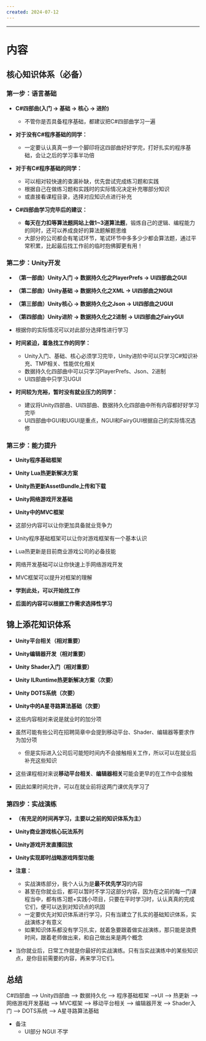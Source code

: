 ```yaml
---
created: 2024-07-12
---
```

---
# 内容
## **核心知识体系（必备）**
### **第一步：语言基础**

- **C#四部曲(入门 -> 基础 -> 核心 -> 进阶)**
	- 不管你是否具备程序基础，都建议把C#四部曲学习一遍

- **对于没有C#程序基础的同学：**
	- 一定要认认真真一步一个脚印将这四部曲好好学完，打好扎实的程序基础，会让之后的学习事半功倍

- **对于有C#程序基础的同学：**
	- 可以相对较快速的查漏补缺，优先尝试完成练习题和实践
	- 根据自己在做练习题和实践时的实际情况决定补充哪部分知识
	- 或直接看课程目录，选择对应知识点进行补充

- **C#四部曲学习完毕后的建议：**
	- **每天在力扣等算法题网站上做1~3道算法题**，锻炼自己的逻辑、编程能力的同时，还可以养成良好的算法题解题思维
	- 大部分的公司都会有笔试环节，笔试环节中多多少少都会算法题，通过平常积累，比起最后找工作前的临时抱佛脚更有用！
### **第二步：Unity开发**

- **（第一部曲）Unity入门 -> 数据持久化之PlayerPrefs -> UI四部曲之GUI**
- **（第二部曲）Unity基础 -> 数据持久化之XML -> UI四部曲之NGUI**
- **（第三部曲）Unity核心 -> 数据持久化之Json -> UI四部曲之UGUI**
- **（第四部曲）Unity进阶 -> 数据持久化之2进制 -> UI四部曲之FairyGUI**
- 根据你的实际情况可以对此部分选择性进行学习

- **时间紧迫，着急找工作的同学：**
	- Unity入门、基础、核心必须学习完毕，Unity进阶中可以只学习C#知识补充、TMP相关、性能优化相关
	- 数据持久化四部曲中可以只学习PlayerPrefs、Json、2进制
	- UI四部曲中只学习UGUI

- **时间较为充裕，暂时没有就业压力的同学：**
	- 建议将Unity四部曲、UI四部曲、数据持久化四部曲中所有内容都好好学习完毕
	- UI四部曲中GUI和UGUI是重点，NGUI和FairyGUI根据自己的实际情况选修
### **第三步：能力提升**

- **Unity程序基础框架**
- **Unity Lua热更新解决方案**
- **Unity热更新AssetBundle上传和下载**
- **Unity网络游戏开发基础**
- **Unity中的MVC框架**

- 这部分内容可以让你更加具备就业竞争力
- Unity程序基础框架可以让你对游戏框架有一个基本认识
- Lua热更新是目前商业游戏公司的必备技能
- 网络开发基础可以让你快速上手网络游戏开发
- MVC框架可以提升对框架的理解
- **学到此处，可以开始找工作**
- **后面的内容可以根据工作需求选择性学习**
## **锦上添花知识体系**

- **Unity平台相关（相对重要）**
- **Unity编辑器开发（相对重要）**
- **Unity Shader入门（相对重要）**
- **Unity ILRuntime热更新解决方案（次要）**
- **Unity DOTS系统（次要）**
- **Unity中的A星寻路算法基础（次要）**

- 这些内容相对来说是就业时的加分项
- 虽然可能有些公司在招聘简章中会提到移动平台、Shader、编辑器等要求作为加分项
	- 但是实际进入公司后可能短时间内不会接触相关工作，所以可以在就业后补充这些知识
- 这些课程相对来说**移动平台相关**、**编辑器相关**可能会更早的在工作中会接触
- 因此如果时间允许，可以在就业前将这两门课优先学习了
### **第四步：实战演练**

- **（有充足的时间再学习，主要以之前的知识体系为主）**

- **Unity商业游戏核心玩法系列**
- **Unity游戏开发直播回放**
- **Unity实现即时战略游戏阵型功能**

- **注意：**
	- 实战演练部分，我个人认为是**最不优先学习**的内容
	- 甚至在你就业后，都可以暂时不学习这部分内容，因为在之前的每一门课程当中，都有练习题+实践小项目，只要在平时学习时，认认真真的完成它们，便可以达到对知识点的巩固
	- 一定要优先对知识体系进行学习，只有当建立了扎实的基础知识体系，实战演练才有意义
	- 如果知识体系都没有学习扎实，就着急要跟着做实战演练，那只能是浪费时间，跟着老师做出来，和自己做出来是两个概念
- 当你就业后，日常工作就是你最好的实战演练。只有当实战演练中的某些知识点，是你目前需要的内容，再来学习它们。

## 总结

C#四部曲 ——> Unity四部曲 ——> 数据持久化 ——> 程序基础框架 ——>UI ——> 热更新
——> 网络游戏开发基础 ——> MVC框架 ——> 移动平台相关 ——> 编辑器开发 ——> Shader入门 ——> DOTS系统 ——> A星寻路算法基础

- 备注
	- UI部分 NGUI 不学